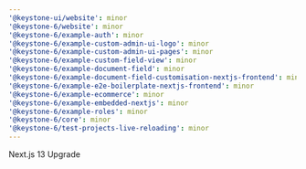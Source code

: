 ```yaml
---
'@keystone-ui/website': minor
'@keystone-6/website': minor
'@keystone-6/example-auth': minor
'@keystone-6/example-custom-admin-ui-logo': minor
'@keystone-6/example-custom-admin-ui-pages': minor
'@keystone-6/example-custom-field-view': minor
'@keystone-6/example-document-field': minor
'@keystone-6/example-document-field-customisation-nextjs-frontend': minor
'@keystone-6/example-e2e-boilerplate-nextjs-frontend': minor
'@keystone-6/example-ecommerce': minor
'@keystone-6/example-embedded-nextjs': minor
'@keystone-6/example-roles': minor
'@keystone-6/core': minor
'@keystone-6/test-projects-live-reloading': minor
---
```


Next.js 13 Upgrade
